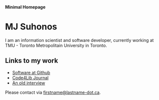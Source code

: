 **Minimal Homepage**
# MJ Suhonos

I am an information scientist and software developer, currently working at TMU - Toronto Metropolitain University in Toronto.

## Links to my work

- [Software at Github](https://github.com/mjsuhonos)
- [Code4Lib Journal](https://journal.code4lib.org/?s=suhonos)
- [An old interview](https://blog.front-matter.io/posts/lemon8-xml-interview-with-mj-suhonos/)

Please contact via firstname@lastname-dot.ca.
